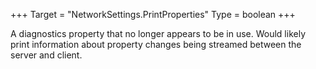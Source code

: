 +++
Target = "NetworkSettings.PrintProperties"
Type = boolean
+++

A diagnostics property that no longer appears to be in use. Would likely print information about property changes being streamed between the server and client.